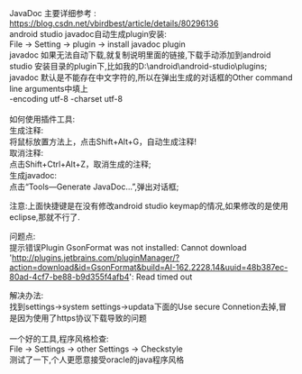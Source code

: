 JavaDoc 主要详细参考 : https://blog.csdn.net/vbirdbest/article/details/80296136<br>
android studio javadoc自动生成plugin安装:<br>
File -> Setting -> plugin -> install javadoc plugin<br>
javadoc 如果无法自动下载,就复制说明里面的链接,下载手动添加到android studio 安装目录的plugin下,比如我的D:\android\android-studio\plugins;<br>
javadoc 默认是不能存在中文字符的,所以在弹出生成的对话框的Other command line arguments中填上<br>
-encoding utf-8 -charset utf-8<br>
<br>
如何使用插件工具:<br>
生成注释:<br>
将鼠标放置方法上，点击Shift+Alt+G，自动生成注释!<br>
取消注释:<br>
点击Shift+Ctrl+Alt+Z，取消生成的注释;<br>
生成javadoc:<br>
点击“Tools—Generate JavaDoc…”,弹出对话框;<br>

注意:上面快捷键是在没有修改android studio keymap的情况,如果修改的是使用eclipse,那就不行了.

问题点:<br>
提示错误Plugin GsonFormat was not installed: Cannot download 'http://plugins.jetbrains.com/pluginManager/?action=download&id=GsonFormat&build=AI-162.2228.14&uuid=48b387ec-80ad-4cf7-be88-b9d355f4afb4': Read timed out<br>

解决办法:<br>
找到settings->system settings->updata下面的Use secure Connetion去掉,冒是因为使用了https协议下载导致的问题<br>
<br>
一个好的工具,程序风格检查:<br>
File -> Settings -> other Settings -> Checkstyle<br>
测试了一下,个人更愿意接受oracle的java程序风格<br>